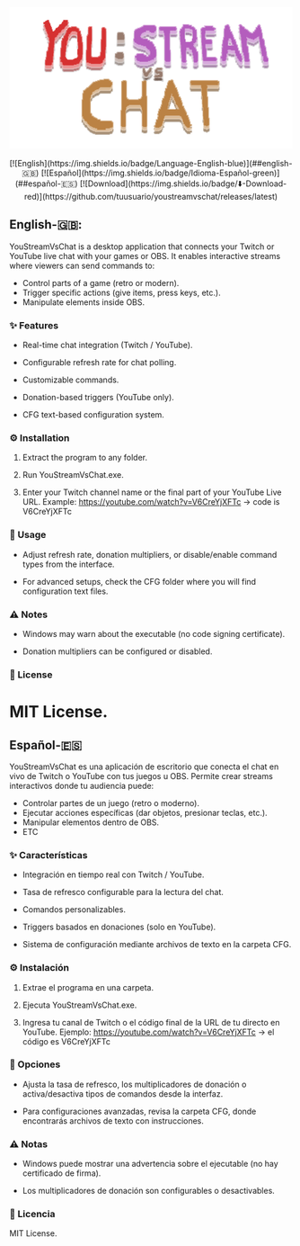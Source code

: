 <p align="center">
  <img src="/res/Title.png" alt="ui" width="800"/>
</p>
<p align="center">
[![English](https://img.shields.io/badge/Language-English-blue)](##english-🇬🇧) 
[![Español](https://img.shields.io/badge/Idioma-Español-green)](##español-🇪🇸)  
[![Download](https://img.shields.io/badge/⬇️-Download-red)](https://github.com/tuusuario/youstreamvschat/releases/latest)
</p>

## English-🇬🇧:
YouStreamVsChat is a desktop application that connects your Twitch or YouTube live chat with your games or OBS.
It enables interactive streams where viewers can send commands to:

- Control parts of a game (retro or modern).
- Trigger specific actions (give items, press keys, etc.).
- Manipulate elements inside OBS.

### ✨ Features

- Real-time chat integration (Twitch / YouTube).

- Configurable refresh rate for chat polling.

- Customizable commands.

- Donation-based triggers (YouTube only).

- CFG text-based configuration system.

### ⚙️ Installation

1. Extract the program to any folder.

2. Run YouStreamVsChat.exe.

3. Enter your Twitch channel name or the final part of your YouTube Live URL. Example: https://youtube.com/watch?v=V6CreYjXFTc → code is V6CreYjXFTc

### 🚀 Usage

- Adjust refresh rate, donation multipliers, or disable/enable command types from the interface.

- For advanced setups, check the CFG folder where you will find configuration text files.

### ⚠️ Notes

- Windows may warn about the executable (no code signing certificate).

- Donation multipliers can be configured or disabled.

### 📜 License

MIT License.
=======================================================================
## Español-🇪🇸

YouStreamVsChat es una aplicación de escritorio que conecta el chat en vivo de Twitch o YouTube con tus juegos u OBS.
Permite crear streams interactivos donde tu audiencia puede:

- Controlar partes de un juego (retro o moderno).
- Ejecutar acciones específicas (dar objetos, presionar teclas, etc.).
- Manipular elementos dentro de OBS.
- ETC

### ✨ Características

- Integración en tiempo real con Twitch / YouTube.

- Tasa de refresco configurable para la lectura del chat.

- Comandos personalizables.

- Triggers basados en donaciones (solo en YouTube).

- Sistema de configuración mediante archivos de texto en la carpeta CFG.

### ⚙️ Instalación

1. Extrae el programa en una carpeta.

2. Ejecuta YouStreamVsChat.exe.

3. Ingresa tu canal de Twitch o el código final de la URL de tu directo en YouTube. Ejemplo: https://youtube.com/watch?v=V6CreYjXFTc → el código es V6CreYjXFTc

### 🚀 Opciones

- Ajusta la tasa de refresco, los multiplicadores de donación o activa/desactiva tipos de comandos desde la interfaz.

- Para configuraciones avanzadas, revisa la carpeta CFG, donde encontrarás archivos de texto con instrucciones.

### ⚠️ Notas

- Windows puede mostrar una advertencia sobre el ejecutable (no hay certificado de firma).

- Los multiplicadores de donación son configurables o desactivables.

### 📜 Licencia

MIT License.

